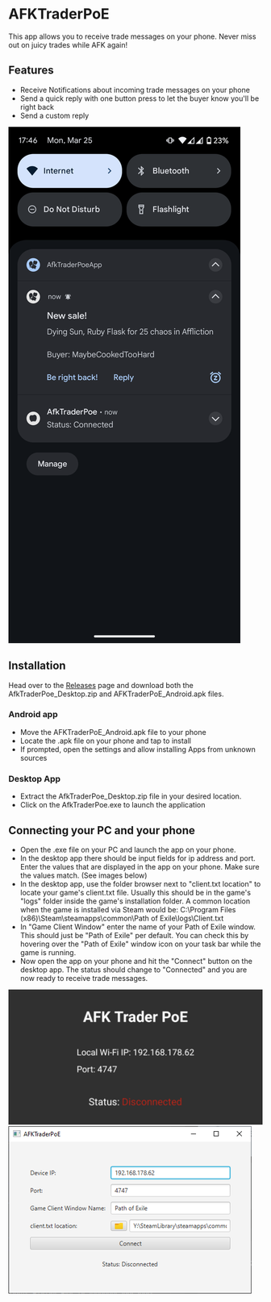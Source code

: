 # AFKTraderPoE

This app allows you to receive trade messages on your phone. Never miss out on
juicy trades while AFK again!

## Features
- Receive Notifications about incoming trade messages on your phone
- Send a quick reply with one button press to let the buyer know you'll be right back
- Send a custom reply

![Trade Notification on a phone](./src/res/trade_notification_demo.png)

## Installation
Head over to the [Releases](../../releases) page and download both the
AfkTraderPoe_Desktop.zip and AFKTraderPoE_Android.apk files.

### Android app
- Move the AFKTraderPoE_Android.apk file to your phone
- Locate the .apk file on your phone and tap to install
- If prompted, open the settings and allow installing Apps from unknown sources

### Desktop App
- Extract the AfkTraderPoe_Desktop.zip file in your desired location.
- Click on the AfkTraderPoe.exe to launch the application

## Connecting your PC and your phone
- Open the .exe file on your PC and launch the app on your phone.
- In the desktop app there should be input fields for ip address and port.
Enter the values that are displayed in the app on your phone. Make sure
the values match. (See images below)
- In the desktop app, use the folder browser next to "client.txt location"
to locate your game's client.txt file. Usually this should be in the game's
"logs" folder inside the game's installation folder. A common location when
the game is installed via Steam would be: C:\Program Files (x86)\Steam\steamapps\common\Path of Exile\logs\Client.txt
- In "Game Client Window" enter the name of your Path of Exile window. 
This should just be "Path of Exile" per default. You can check this by hovering
over the "Path of Exile" window icon on your task bar while the game is running.
- Now open the app on your phone and hit the "Connect" button on the desktop app.
The status should change to "Connected" and you are now ready to receive trade messages.

![The phone's IP and used Port](./src/res/app.png)
![The input fields in the desktop app](./src/res/desktop_app.png)
